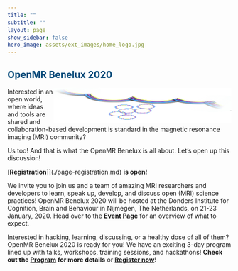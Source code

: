```yaml
---
title: ""
subtitle: ""
layout: page
show_sidebar: false
hero_image: assets/ext_images/home_logo.jpg
---
```


## <span style="color:#004777"> OpenMR Benelux 2020 </span> 

<img style="float: right;" src="assets/ext_images/side-column-openmr2020.jpg" width="400" height="80"> 

Interested in an open world, where ideas and tools are shared and collaboration-based development is standard in the magnetic resonance imaging (MRI) community?

Us too! And that is what the OpenMR Benelux is all about. Let’s open up this discussion!

[**Registration**]](./page-registration.md) **is open!**

We invite you to join us and a team of amazing MRI researchers and developers to learn, speak up, develop, and discuss open (MRI) science practices! OpenMR Benelux 2020 will be hosted at the Donders Institute for Cognition, Brain and Behaviour in Nijmegen, The Netherlands, on 21-23 January, 2020. Head over to the [**Event Page**](./page-openmrb-2020) for an overview of what to expect. 

Interested in hacking, learning, discussing, or a healthy dose of all of them? OpenMR Benelux 2020 is ready for you! We have an exciting 3-day program lined up with talks, workshops, training sessions, and hackathons! **Check out the [Program](./page-program.md) for more details** or [**Register now**](./page-registration.md)!
